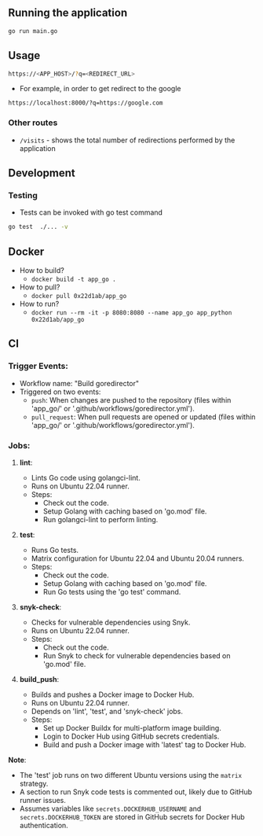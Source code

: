  

## Running the application

```bash
go run main.go
```

## Usage


```bash
https://<APP_HOST>/?q=<REDIRECT_URL>
```

- For example, in order to get redirect to the google

```
https://localhost:8000/?q=https://google.com
```

### Other routes

- `/visits` - shows the total number of redirections performed by the application


## Development

### Testing

- Tests can be invoked with go test command
```bash
go test  ./... -v
```


## Docker

- How to build? 
    - `docker build -t app_go .`
- How to pull? 
    - `docker pull 0x22d1ab/app_go`
- How to run?  
    - `docker run --rm -it -p 8080:8080 --name app_go app_python 0x22d1ab/app_go `


## CI

### Trigger Events:
- Workflow name: "Build goredirector"
- Triggered on two events:
  - `push`: When changes are pushed to the repository (files within 'app_go/' or '.github/workflows/goredirector.yml').
  - `pull_request`: When pull requests are opened or updated (files within 'app_go/' or '.github/workflows/goredirector.yml').

### Jobs:
1. **lint**:
   - Lints Go code using golangci-lint.
   - Runs on Ubuntu 22.04 runner.
   - Steps:
     - Check out the code.
     - Setup Golang with caching based on 'go.mod' file.
     - Run golangci-lint to perform linting.

2. **test**:
   - Runs Go tests.
   - Matrix configuration for Ubuntu 22.04 and Ubuntu 20.04 runners.
   - Steps:
     - Check out the code.
     - Setup Golang with caching based on 'go.mod' file.
     - Run Go tests using the 'go test' command.

3. **snyk-check**:
   - Checks for vulnerable dependencies using Snyk.
   - Runs on Ubuntu 22.04 runner.
   - Steps:
     - Check out the code.
     - Run Snyk to check for vulnerable dependencies based on 'go.mod' file.

4. **build_push**:
   - Builds and pushes a Docker image to Docker Hub.
   - Runs on Ubuntu 22.04 runner.
   - Depends on 'lint', 'test', and 'snyk-check' jobs.
   - Steps:
     - Set up Docker Buildx for multi-platform image building.
     - Login to Docker Hub using GitHub secrets credentials.
     - Build and push a Docker image with 'latest' tag to Docker Hub.

**Note**:
- The 'test' job runs on two different Ubuntu versions using the `matrix` strategy.
- A section to run Snyk code tests is commented out, likely due to GitHub runner issues.
- Assumes variables like `secrets.DOCKERHUB_USERNAME` and `secrets.DOCKERHUB_TOKEN` are stored in GitHub secrets for Docker Hub authentication.

